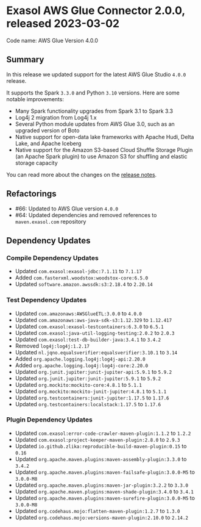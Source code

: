 # Exasol AWS Glue Connector 2.0.0, released 2023-03-02

Code name: AWS Glue Version 4.0.0

## Summary

In this release we updated support for the latest AWS Glue Studio `4.0.0` release.

It supports the Spark `3.3.0` and Python `3.10` versions. Here are some notable improvements:

- Many Spark functionality upgrades from Spark 3.1 to Spark 3.3
- Log4j 2 migration from Log4j 1.x
- Several Python module updates from AWS Glue 3.0, such as an upgraded version of Boto
- Native support for open-data lake frameworks with Apache Hudi, Delta Lake, and Apache Iceberg
- Native support for the Amazon S3-based Cloud Shuffle Storage Plugin (an Apache Spark plugin) to use Amazon S3 for shuffling and elastic storage capacity

You can read more about the changes on the [release notes](https://docs.aws.amazon.com/glue/latest/dg/release-notes.html).

## Refactorings

- #66: Updated to AWS Glue version `4.0.0`
- #64: Updated dependencies and removed references to `maven.exasol.com` repository

## Dependency Updates

### Compile Dependency Updates

* Updated `com.exasol:exasol-jdbc:7.1.11` to `7.1.17`
* Added `com.fasterxml.woodstox:woodstox-core:6.5.0`
* Updated `software.amazon.awssdk:s3:2.18.4` to `2.20.14`

### Test Dependency Updates

* Updated `com.amazonaws:AWSGlueETL:3.0.0` to `4.0.0`
* Updated `com.amazonaws:aws-java-sdk-s3:1.12.329` to `1.12.417`
* Updated `com.exasol:exasol-testcontainers:6.3.0` to `6.5.1`
* Updated `com.exasol:java-util-logging-testing:2.0.2` to `2.0.3`
* Updated `com.exasol:test-db-builder-java:3.4.1` to `3.4.2`
* Removed `log4j:log4j:1.2.17`
* Updated `nl.jqno.equalsverifier:equalsverifier:3.10.1` to `3.14`
* Added `org.apache.logging.log4j:log4j-api:2.20.0`
* Added `org.apache.logging.log4j:log4j-core:2.20.0`
* Updated `org.junit.jupiter:junit-jupiter-api:5.9.1` to `5.9.2`
* Updated `org.junit.jupiter:junit-jupiter:5.9.1` to `5.9.2`
* Updated `org.mockito:mockito-core:4.8.1` to `5.1.1`
* Updated `org.mockito:mockito-junit-jupiter:4.8.1` to `5.1.1`
* Updated `org.testcontainers:junit-jupiter:1.17.5` to `1.17.6`
* Updated `org.testcontainers:localstack:1.17.5` to `1.17.6`

### Plugin Dependency Updates

* Updated `com.exasol:error-code-crawler-maven-plugin:1.1.2` to `1.2.2`
* Updated `com.exasol:project-keeper-maven-plugin:2.8.0` to `2.9.3`
* Updated `io.github.zlika:reproducible-build-maven-plugin:0.15` to `0.16`
* Updated `org.apache.maven.plugins:maven-assembly-plugin:3.3.0` to `3.4.2`
* Updated `org.apache.maven.plugins:maven-failsafe-plugin:3.0.0-M5` to `3.0.0-M8`
* Updated `org.apache.maven.plugins:maven-jar-plugin:3.2.2` to `3.3.0`
* Updated `org.apache.maven.plugins:maven-shade-plugin:3.4.0` to `3.4.1`
* Updated `org.apache.maven.plugins:maven-surefire-plugin:3.0.0-M5` to `3.0.0-M8`
* Updated `org.codehaus.mojo:flatten-maven-plugin:1.2.7` to `1.3.0`
* Updated `org.codehaus.mojo:versions-maven-plugin:2.10.0` to `2.14.2`
